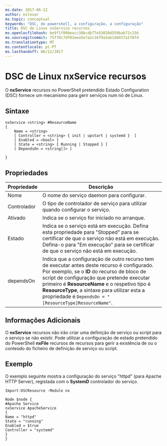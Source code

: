 ```yaml
---
ms.date: 2017-06-12
author: eslesar
ms.topic: conceptual
keywords: "DSC, do powershell, a configuração, a configuração"
title: DSC de Linux nxService recursos
ms.openlocfilehash: be9f1f090eacc38bcdb77e53020d559bab72c156
ms.sourcegitcommit: 75f70c7df01eea5e7a2c16f9a3ab1dd437a1f8fd
ms.translationtype: MT
ms.contentlocale: pt-PT
ms.lasthandoff: 06/12/2017
---
```

# <a name="dsc-for-linux-nxservice-resource"></a>DSC de Linux nxService recursos

O **nxService** recursos no PowerShell pretendido Estado Configuration (DSC) fornece um mecanismo para gerir serviços num nó de Linux.

## <a name="syntax"></a>Sintaxe

```
nxService <string> #ResourceName
{
    Name = <string>
    [ Controller = <string> { init | upstart | systemd }  ]
    [ Enabled = <bool> ]
    [ State = <string> { Running | Stopped } ]
    [ DependsOn = <string[]> ]

}
```

## <a name="properties"></a>Propriedades
|  Propriedade |  Descrição | 
|---|---|
| Nome| O nome do serviço daemon para configurar.| 
| Controlador| O tipo de controlador de serviço para utilizar quando configurar o serviço.| 
| Ativado| Indica se o serviço for iniciado no arranque.| 
| Estado| Indica se o serviço está em execução. Defina esta propriedade para "Stopped" para se certificar de que o serviço não está em execução. Defina-o para "Em execução" para se certificar de que o serviço não está em execução.| 
| dependsOn | Indica que a configuração de outro recurso tem de executar antes deste recurso é configurado. Por exemplo, se o **ID** do recurso de bloco de script de configuração que pretende executar primeiro é **ResourceName** e o respetivo tipo é **ResourceType**, a sintaxe para utilizar esta a propriedade é `DependsOn = "[ResourceType]ResourceName"`.| 


## <a name="additional-information"></a>Informações Adicionais

O **nxService** recursos não irão criar uma definição de serviço ou script para o serviço se não existir. Pode utilizar a configuração de estado pretendido do PowerShell **nxFile** recursos de recursos para gerir a existência de ou o conteúdo do ficheiro de definição de serviço ou script.

## <a name="example"></a>Exemplo

O exemplo seguinte mostra a configuração do serviço "httpd" (para Apache HTTP Server), registada com o **SystemD** controlador do serviço.

```
Import-DSCResource -Module nx 

Node $node {
#Apache Service
nxService ApacheService 
{
Name = "httpd"
State = "running"
Enabled = $true
Controller = "systemd"
}
}
```


